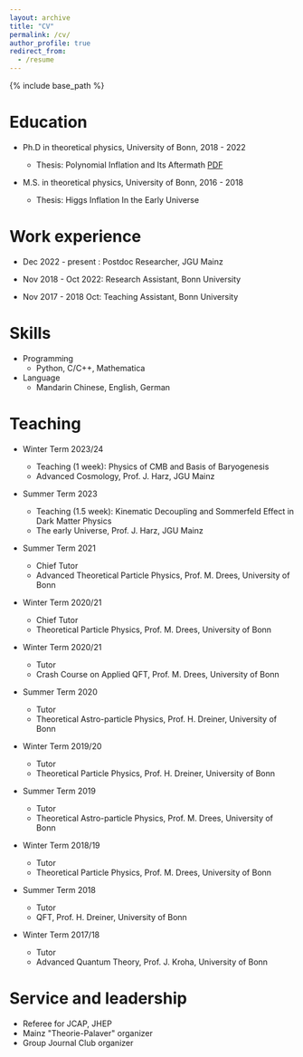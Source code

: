 ```yaml
---
layout: archive
title: "CV"
permalink: /cv/
author_profile: true
redirect_from:
  - /resume
---
```


{% include base_path %}

Education
======
* Ph.D in theoretical physics, University of Bonn, 2018 - 2022
    * Thesis: Polynomial Inflation and Its Aftermath [PDF](https://bonndoc.ulb.uni-bonn.de/xmlui/handle/20.500.11811/10407)
      
* M.S. in theoretical physics, University of Bonn, 2016 - 2018
    * Thesis: Higgs Inflation In the Early Universe
      
<!-- * B.S. in physics, China Three Gorges University, 2012 -2016 -->

Work experience
======
* Dec 2022 - present : Postdoc Researcher, JGU Mainz
  <!-- * Duties includes: Updates and improvements to template -->
  <!-- * Supervisor: The Users -->

* Nov 2018 - Oct 2022: Research Assistant, Bonn University 
  <!-- * Duties included: Merging pull requests  -->
  <!-- * Supervisor: Professor Hub -->
  
* Nov 2017 - 2018 Oct: Teaching  Assistant, Bonn University 


  <!-- * Summer 2015: Research Assistant -->
  <!-- * Github University -->
  <!-- * Duties included: Tagging issues -->
  <!-- * Supervisor: Professor Git -->
  
Skills
======
* Programming
  * Python, C/C++, Mathematica
* Language
  * Mandarin Chinese, English, German

<!-- Publications
======
  <ul>{% for post in site.publications reversed %}
    {% include archive-single-cv.html %}
  {% endfor %}</ul>
-->

<!-- Talks
======
  <ul>{% for post in site.talks reversed %}
    {% include archive-single-talk-cv.html  %}
  {% endfor %}</ul>
-->

<!-- Teaching
======
  <ul>{% for post in site.teaching reversed %}
    {% include archive-single-cv.html %}
  {% endfor %}</ul> 
-->
  

Teaching
======
* Winter Term 2023/24
  * Teaching (1 week): Physics of CMB and Basis of Baryogenesis
  * Advanced Cosmology, Prof. J. Harz, JGU Mainz

* Summer Term 2023
    * Teaching (1.5 week): Kinematic Decoupling  and Sommerfeld Effect in Dark Matter Physics
    * The early Universe, Prof. J. Harz, JGU Mainz

* Summer Term 2021
    * Chief Tutor
    * Advanced Theoretical Particle Physics, Prof. M. Drees, University of Bonn

* Winter Term 2020/21
    * Chief Tutor
    * Theoretical Particle Physics, Prof. M. Drees, University of Bonn

* Winter Term 2020/21
    * Tutor
    * Crash Course on  Applied QFT, Prof. M. Drees, University of Bonn

* Summer Term 2020
    * Tutor
    * Theoretical Astro-particle Physics,  Prof. H. Dreiner, University of Bonn

* Winter Term 2019/20
    * Tutor
    * Theoretical Particle Physics,  Prof. H. Dreiner, University of Bonn

* Summer Term 2019
  * Tutor
  * Theoretical Astro-particle Physics, Prof. M. Drees, University of Bonn

* Winter Term 2018/19
  * Tutor
  * Theoretical Particle Physics, Prof. M. Drees, University of Bonn

* Summer Term 2018
  * Tutor  
  * QFT,  Prof. H. Dreiner, University of Bonn

* Winter Term 2017/18
  * Tutor
  * Advanced Quantum Theory,   Prof. J. Kroha, University of Bonn
 
Service and leadership
======
* Referee for JCAP, JHEP
* Mainz "Theorie-Palaver" organizer
* Group Journal Club  organizer


